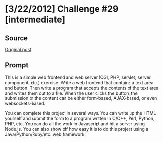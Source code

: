 # [3/22/2012] Challenge #29 [intermediate]

## Source

[Original post](https://old.reddit.com/r/dailyprogrammer/comments/r8a7o/3222012_challenge_29_intermediate/)

## Prompt

This is a simple web frontend and web server (CGI, PHP, servlet, server component, etc.) exercise.  Write a web frontend that contains a text area and button.  Then write a program that accepts the contents of the text area and writes them out to a file.  When the user clicks the button, the submission of the content can be either form-based, AJAX-based, or even websockets-based.



You can complete this project in several ways.  You can write up the HTML yourself and submit the form to a program written in C/C++, Perl, Python, PHP, etc.  You can do all the work in Javascript and hit a server using Node.js.  You can also show off how easy it is to do this project using a Java/Python/Ruby/etc. web framework.
